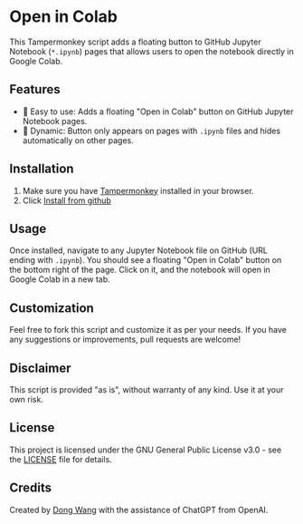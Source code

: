 # Open in Colab

This Tampermonkey script adds a floating button to GitHub Jupyter Notebook (`*.ipynb`) pages that allows users to open the notebook directly in Google Colab.

## Features

- 🚀 Easy to use: Adds a floating "Open in Colab" button on GitHub Jupyter Notebook pages.
- 🔄 Dynamic: Button only appears on pages with `.ipynb` files and hides automatically on other pages.

## Installation

1. Make sure you have [Tampermonkey](https://www.tampermonkey.net/) installed in your browser.
2. Click [Install from github](https://raw.githubusercontent.com/nanguoyu/open-in-colab/main/open-in-colab.user.js)

## Usage

Once installed, navigate to any Jupyter Notebook file on GitHub (URL ending with `.ipynb`). You should see a floating "Open in Colab" button on the bottom right of the page. Click on it, and the notebook will open in Google Colab in a new tab.

## Customization

Feel free to fork this script and customize it as per your needs. If you have any suggestions or improvements, pull requests are welcome!

## Disclaimer

This script is provided "as is", without warranty of any kind. Use it at your own risk.


## License

This project is licensed under the GNU General Public License v3.0 - see the [LICENSE](LICENSE) file for details.


## Credits

Created by [Dong Wang](https://github.com/nanguoyu) with the assistance of ChatGPT from OpenAI.
